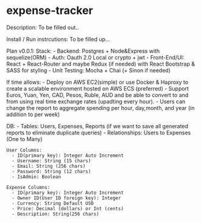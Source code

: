 # expense-tracker
Description: To be filled out..

Install / Run instrcutions: To be filled up...

Plan v0.0.1:
  Stack:
    - Backend: Postgres + Node&Express with sequelize(ORM)
    - Auth: Oauth 2.0 Local or crypto + jwt
    - Front-End/UI: React + React-Router and maybe Redux (if needed) with React Bootstrap & SASS for styling
    - Unit Testing: Mocha + Chai (+ Sinon if needed)
    
  If time allows:
    - Deploy on AWS EC2(simple) or use Docker & Haproxy to create a scalable environment hosted on AWS ECS (preferred)
    - Support Euros, Yuan, Yen, CAD, Pesos, Ruble, AUD and be able to convert to and from using real time exchange rates (upadting every hour).
    - Users can change the report to aggregate spending per hour, day,month, and year (in addition to per week)
    
  DB:
    - Tables: Users, Expenses, Reports (if we want to save all generated reports to eliminate duplicate queries)
    - Relationships: Users to Expenses (One to Many)
    
    User Columns:
      - ID(primary key): Integer Auto Increment
      - Username: String (15 chars)
      - Email: String (256 chars)
      - Password: String (12 chars)
      - IsAdmin: Boolean
    
    Expense Columns:
      - ID(primary key): Integer Auto Increment
      - Owner ID(User ID foreign key): Integer
      - Currency: String Default USD
      - Price: Decimal (dollars) or Int (cents)
      - Description: String(256 chars)
